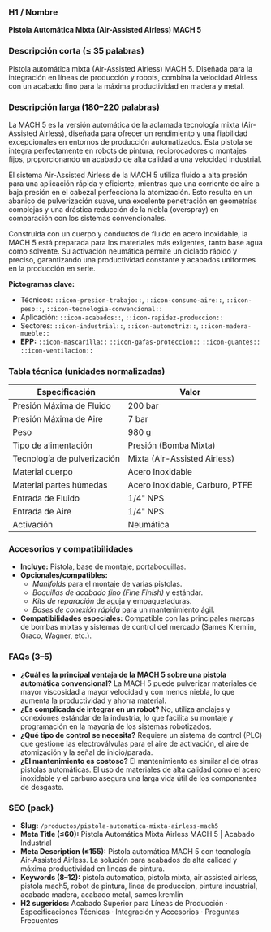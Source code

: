 ### H1 / Nombre
**Pistola Automática Mixta (Air-Assisted Airless) MACH 5**

### Descripción corta (≤ 35 palabras)
Pistola automática mixta (Air-Assisted Airless) MACH 5. Diseñada para la integración en líneas de producción y robots, combina la velocidad Airless con un acabado fino para la máxima productividad en madera y metal.

### Descripción larga (180–220 palabras)
La MACH 5 es la versión automática de la aclamada tecnología mixta (Air-Assisted Airless), diseñada para ofrecer un rendimiento y una fiabilidad excepcionales en entornos de producción automatizados. Esta pistola se integra perfectamente en robots de pintura, reciprocadores o montajes fijos, proporcionando un acabado de alta calidad a una velocidad industrial.

El sistema Air-Assisted Airless de la MACH 5 utiliza fluido a alta presión para una aplicación rápida y eficiente, mientras que una corriente de aire a baja presión en el cabezal perfecciona la atomización. Esto resulta en un abanico de pulverización suave, una excelente penetración en geometrías complejas y una drástica reducción de la niebla (overspray) en comparación con los sistemas convencionales.

Construida con un cuerpo y conductos de fluido en acero inoxidable, la MACH 5 está preparada para los materiales más exigentes, tanto base agua como solvente. Su activación neumática permite un ciclado rápido y preciso, garantizando una productividad constante y acabados uniformes en la producción en serie.

**Pictogramas clave:**
- Técnicos: `::icon-presion-trabajo::`, `::icon-consumo-aire::`, `::icon-peso::`, `::icon-tecnologia-convencional::`
- Aplicación: `::icon-acabados::`, `::icon-rapidez-produccion::`
- Sectores: `::icon-industrial::`, `::icon-automotriz::`, `::icon-madera-mueble::`
- **EPP:** `::icon-mascarilla::` `::icon-gafas-proteccion::` `::icon-guantes::` `::icon-ventilacion::`

### Tabla técnica (unidades normalizadas)
| **Especificación** | **Valor** |
|---|---|
| Presión Máxima de Fluido | 200 bar |
| Presión Máxima de Aire | 7 bar |
| Peso | 980 g |
| Tipo de alimentación | Presión (Bomba Mixta) |
| Tecnología de pulverización | Mixta (Air-Assisted Airless) |
| Material cuerpo | Acero Inoxidable |
| Material partes húmedas | Acero Inoxidable, Carburo, PTFE |
| Entrada de Fluido | 1/4" NPS |
| Entrada de Aire | 1/4" NPS |
| Activación | Neumática |

### Accesorios y compatibilidades
- **Incluye:** Pistola, base de montaje, portaboquillas.
- **Opcionales/compatibles:**
  - *Manifolds* para el montaje de varias pistolas.
  - *Boquillas de acabado fino (Fine Finish)* y estándar.
  - *Kits de reparación* de aguja y empaquetaduras.
  - *Bases de conexión rápida* para un mantenimiento ágil.
- **Compatibilidades especiales:** Compatible con las principales marcas de bombas mixtas y sistemas de control del mercado (Sames Kremlin, Graco, Wagner, etc.).

### FAQs (3–5)
- **¿Cuál es la principal ventaja de la MACH 5 sobre una pistola automática convencional?** La MACH 5 puede pulverizar materiales de mayor viscosidad a mayor velocidad y con menos niebla, lo que aumenta la productividad y ahorra material.
- **¿Es complicada de integrar en un robot?** No, utiliza anclajes y conexiones estándar de la industria, lo que facilita su montaje y programación en la mayoría de los sistemas robotizados.
- **¿Qué tipo de control se necesita?** Requiere un sistema de control (PLC) que gestione las electroválvulas para el aire de activación, el aire de atomización y la señal de inicio/parada.
- **¿El mantenimiento es costoso?** El mantenimiento es similar al de otras pistolas automáticas. El uso de materiales de alta calidad como el acero inoxidable y el carburo asegura una larga vida útil de los componentes de desgaste.

### SEO (pack)
- **Slug:** `/productos/pistola-automatica-mixta-airless-mach5`
- **Meta Title (≤60):** Pistola Automática Mixta Airless MACH 5 | Acabado Industrial
- **Meta Description (≤155):** Pistola automática MACH 5 con tecnología Air-Assisted Airless. La solución para acabados de alta calidad y máxima productividad en líneas de pintura.
- **Keywords (8–12):** pistola automatica, pistola mixta, air assisted airless, pistola mach5, robot de pintura, linea de produccion, pintura industrial, acabado madera, acabado metal, sames kremlin
- **H2 sugeridos:** Acabado Superior para Líneas de Producción · Especificaciones Técnicas · Integración y Accesorios · Preguntas Frecuentes